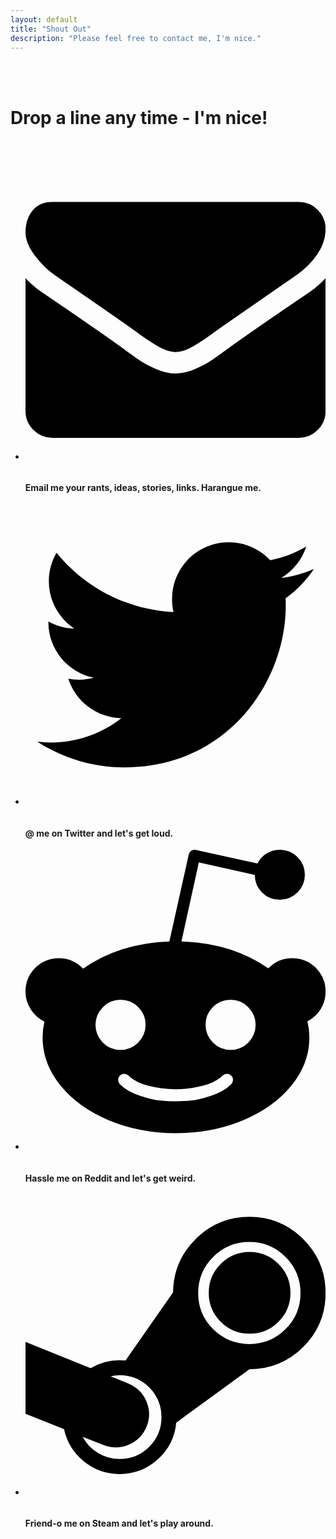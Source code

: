 ```yaml
---
layout: default
title: "Shout Out"
description: "Please feel free to contact me, I'm nice."
---
```

<br>
<br>

# Drop a line any time - I'm nice!
<br>


<div class="grid-cell">
<div class="contact">
<ul class="contact-links">
<p>
      <li>
        <a href="mailto:onepathleft@protonmail.com" title="Email">
          <svg version="1.1" id="Capa_1" xmlns="http://www.w3.org/2000/svg" xmlns:xlink="http://www.w3.org/1999/xlink" x="0px" y="0px"
          	 viewBox="0 0 1792 1792">
    <path d="M1792 710v794q0 66 -47 113t-113 47h-1472q-66 0 -113 -47t-47 -113v-794q44 49 101 87q362 246 497 345q57 42 92.5 65.5t94.5 48t110 24.5h1h1q51 0 110 -24.5t94.5 -48t92.5 -65.5q170 -123 498 -345q57 -39 100 -87zM1792 416q0 79 -49 151t-122 123q-376 261 -468 325q-10 7 -42.5 30.5t-54 38t-52 32.5t-57.5 27t-50 9h-1h-1q-23 0 -50 -9t-57.5 -27t-52 -32.5t-54 -38t-42.5 -30.5q-91 -64 -262 -182.5t-205 -142.5q-62 -42 -117 -115.5t-55 -136.5q0 -78 41.5 -130t118.5 -52h1472q65 0 112.5 47t47.5 113z"></path>
          </svg>
        </a>
&#160;&#160;&#160;&#160;<h4>Email me your rants, ideas, stories, links. Harangue me.</h4>
      </li>
</p>
</ul>
</div>
</div>

<div class="grid-cell">
<div class="contact">
<ul class="contact-links">
<p>
      <li>
          <a href="https://twitter.com/gammacray" rel="noreferrer noopener" target="_blank" title="Twitter">
              <svg viewbox="0 0 512 512"><path d="M492 109.5c-17.4 7.7-36 12.9-55.6 15.3 20-12 35.4-31 42.6-53.6 -18.7 11.1-39.4 19.2-61.5 23.5C399.8 75.8 374.6 64 346.8 64c-53.5 0-96.8 43.4-96.8 96.9 0 7.6 0.8 15 2.5 22.1 -80.5-4-151.9-42.6-199.6-101.3 -8.3 14.3-13.1 31-13.1 48.7 0 33.6 17.2 63.3 43.2 80.7C67 210.7 52 206.3 39 199c0 0.4 0 0.8 0 1.2 0 47 33.4 86.1 77.7 95 -8.1 2.2-16.7 3.4-25.5 3.4 -6.2 0-12.3-0.6-18.2-1.8 12.3 38.5 48.1 66.5 90.5 67.3 -33.1 26-74.9 41.5-120.3 41.5 -7.8 0-15.5-0.5-23.1-1.4C62.8 432 113.7 448 168.3 448 346.6 448 444 300.3 444 172.2c0-4.2-0.1-8.4-0.3-12.5C462.6 146 479 129 492 109.5z"></path></svg>
  </a>
&#160;&#160;&#160;&#160;<h4>@ me on Twitter and let's get loud. </h4>
</li>
</p>
</ul>
</div>
</div>

<div class="grid-cell">
<div class="contact">
<ul class="contact-links">
<p>
      <li>
          <a href="https://reddit.com/u/onepathleft" rel="noreferrer noopener" target="_blank" title="Reddit">
                <svg viewBox="0 0 1792 1792"><path d="M1792 846q0 58 -29.5 105.5t-79.5 72.5q12 46 12 96q0 155 -106.5 287t-290.5 208.5t-400 76.5t-399.5 -76.5t-290 -208.5t-106.5 -287q0 -47 11 -94q-51 -25 -82 -73.5t-31 -106.5q0 -82 58 -140.5t141 -58.5q85 0 145 63q218 -152 515 -162l116 -521q3 -13 15 -21t26 -5l369 81q18 -37 54 -59.5t79 -22.5q62 0 106 43.5t44 105.5t-44 106t-106 44t-105.5 -43.5t-43.5 -105.5l-334 -74l-104 472q300 9 519 160q58 -61 143 -61q83 0 141 58.5t58 140.5zM418 1045q0 62 43.5 106t105.5 44t106 -44t44 -106t-44 -105.5t-106 -43.5q-61 0 -105 44t-44 105zM1228 1400q11 -11 11 -26t-11 -26q-10 -10 -25 -10t-26 10q-41 42 -121 62t-160 20t-160 -20t-121 -62q-11 -10 -26 -10t-25 10q-11 10 -11 25.5t11 26.5q43 43 118.5 68t122.5 29.5t91 4.5t91 -4.5t122.5 -29.5t118.5 -68zM1225 1195q62 0 105.5 -44t43.5 -106q0 -61 -44 -105t-105 -44q-62 0 -106 43.5t-44 105.5t44 106t106 44z"></path></svg>
</a>
&#160;&#160;&#160;&#160;<h4>Hassle me on Reddit and let's get weird.</h4>
</li>
</p>
</ul>
</div>
</div>

<div class="grid-cell">
<div class="contact">
<ul class="contact-links">
<p>
      <li>
          <a href="https://steamcommunity.com/id/blammotheclown/" rel="noreferrer noopener" target="_blank" title="Steam">
<svg viewBox="0 0 1792 1792">
    <path d="M1582 582q0 101 -71.5 172.5t-172.5 71.5t-172.5 -71.5t-71.5 -172.5t71.5 -172.5t172.5 -71.5t172.5 71.5t71.5 172.5zM812 1324q0 -104 -73 -177t-177 -73q-27 0 -54 6l104 42q77 31 109.5 106.5t1.5 151.5q-31 77 -107 109t-152 1q-21 -8 -62 -24.5t-61 -24.5q32 60 91 96.5t130 36.5q104 0 177 -73t73 -177zM1642 583q0 -126 -89.5 -215.5t-215.5 -89.5q-127 0 -216.5 89.5t-89.5 215.5q0 127 89.5 216t216.5 89q126 0 215.5 -89t89.5 -216zM1792 583q0 189 -133.5 322t-321.5 133l-437 319q-12 129 -109 218t-229 89q-121 0 -214 -76t-118 -192l-230 -92v-429l389 157q79 -48 173 -48q13 0 35 2l284 -407q2 -187 135.5 -319t320.5 -132q188 0 321.5 133.5t133.5 321.5z"></path></svg>
</a>
&#160;&#160;&#160;&#160;<h4>Friend-o me on Steam and let's play around.</h4>
</li>
</p>
</ul>
</div>
</div>
<br>
<br>